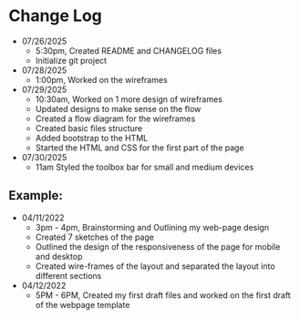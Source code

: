 # Change Log

- 07/26/2025
  - 5:30pm, Created README and CHANGELOG files
  - Initialize git project
- 07/28/2025
  - 1:00pm, Worked on the wireframes
- 07/29/2025
  - 10:30am, Worked on 1 more design of wireframes
  - Updated designs to make sense on the flow
  - Created a flow diagram for the wireframes
  - Created basic files structure
  - Added bootstrap to the HTML
  - Started the HTML and CSS for the first part of the page
- 07/30/2025
  - 11am Styled the toolbox bar for small and medium devices

## Example:

- 04/11/2022
  - 3pm - 4pm, Brainstorming and Outlining my web-page design
  - Created 7 sketches of the page
  - Outlined the design of the responsiveness of the page for mobile and desktop
  - Created wire-frames of the layout and separated the layout into different sections
- 04/12/2022
  - 5PM - 6PM, Created my first draft files and worked on the first draft of the webpage template

